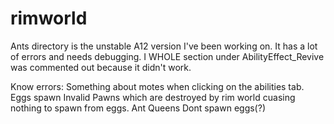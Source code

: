 # rimworld
Ants directory is the unstable A12 version I've been working on. It has a lot of errors and needs debugging.
 I WHOLE section under AbilityEffect_Revive was commented out because it didn't work.
 
 Know errors:
 Something about motes when clicking on the abilities tab.
 Eggs spawn Invalid Pawns which are destroyed by rim world cuasing nothing to spawn from eggs.
 Ant Queens Dont spawn eggs(?)
